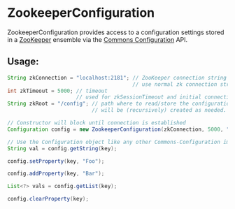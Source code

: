 # ZookeeperConfiguration

ZookeeperConfiguration provides access to a configuration settings stored in a [ZooKeeper][1] ensemble via the [Commons Configuration][2] API.

## Usage:

```java
String zkConnection = "localhost:2181"; // ZooKeeper connection string
                                        // use normal zk connection string here
int zkTimeout = 5000; // timeout
                      // used for zkSessionTimeout and initial connectionTimeout
String zkRoot = "/config"; // path where to read/store the configuration
                           // will be (recursively) created as needed.

// Constructor will block until connection is established
Configuration config = new ZookeeperConfiguration(zkConnection, 5000, "/test");

// Use the Configuration object like any other Commons-Configuration implementation.
String val = config.getString(key);

config.setProperty(key, "Foo");

config.addProperty(key, "Bar");

List<?> vals = config.getList(key);

config.clearProperty(key);

```

[1]: http://zookeeper.apache.org/
[2]: http://commons.apache.org/proper/commons-configuration/

